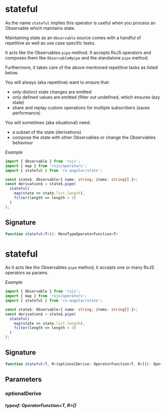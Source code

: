 # stateful

As the name `stateful` implies this operator is useful when you process an Observable which maintains state.

Maintaining state as an `Observable` source comes with a handful of repetitive as well as use case specific tasks.

It acts like the Observables `pipe` method.
It accepts RxJS operators and composes them like `Observable#pipe` and the standalone `pipe` method.

Furthermore, it takes care of the above mentioned repetitive tasks as listed below.

You will always (aka repetitive) want to ensure that:

- only distinct state changes are emitted
- only defined values are emitted (filter out undefined, which ensures lazy state)
- share and replay custom operations for multiple subscribers (saves performance)

You will sometimes (aka situational) need:

- a subset of the state (derivations)
- compose the state with other Observables or change the Observables behaviour

_Example_

```TypeScript
import { Observable } from 'rxjs';
import { map } from 'rxjs/operators';
import { stateful } from 'rx-angular/state';

const state$: Observable<{ name: string; items: string[] }>;
const derivation$ = state$.pipe(
  stateful(
    map(state => state.list.length),
    filter(length => length > 3)
  )
);
```

## Signature

```TypeScript
function stateful<T>(): MonoTypeOperatorFunction<T>
```

# stateful

As it acts like the Observables `pipe` method, it accepts one or many RxJS operators as params.

_Example_

```TypeScript
import { Observable } from 'rxjs';
import { map } from 'rxjs/operators';
import { stateful } from 'rx-angular/state';

const state$: Observable<{ name: string; items: string[] }>;
const derivation$ = state$.pipe(
  stateful(
    map(state => state.list.length),
    filter(length => length > 3)
  )
);
```

## Signature

```TypeScript
function stateful<T, R>(optionalDerive: OperatorFunction<T, R>[]): OperatorFunction<T, T | R>
```

## Parameters

### optionalDerive

##### typeof: OperatorFunction&#60;T, R&#62;[]

